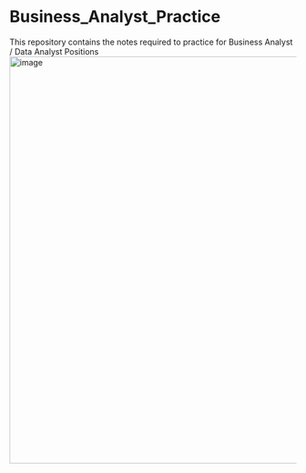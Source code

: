 # Business_Analyst_Practice
This repository contains the notes required to practice for Business Analyst / Data Analyst Positions
<img width="1530" height="716" alt="image" src="https://github.com/user-attachments/assets/0f111612-44cb-48cd-9600-30fce45fff44" />
